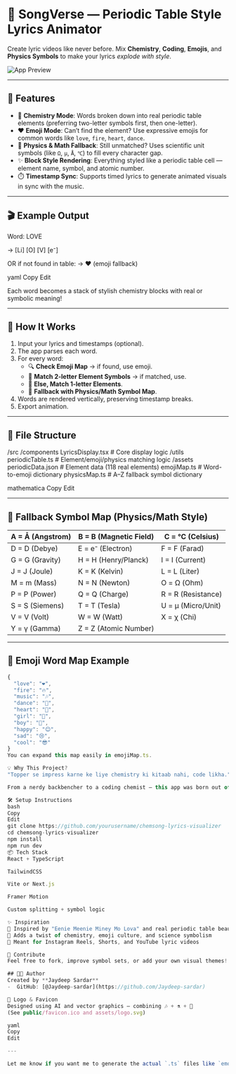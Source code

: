 # 🧪 SongVerse — Periodic Table Style Lyrics Animator

Create lyric videos like never before. Mix **Chemistry**, **Coding**, **Emojis**, and **Physics Symbols** to make your lyrics *explode with style*.

![App Preview](preview.gif) <!-- Replace with actual GIF or image of the app output -->

---

## 🚀 Features

- 🧬 **Chemistry Mode**: Words broken down into real periodic table elements (preferring two-letter symbols first, then one-letter).
- ❤️ **Emoji Mode**: Can’t find the element? Use expressive emojis for common words like `love`, `fire`, `heart`, `dance`.
- 🧲 **Physics & Math Fallback**: Still unmatched? Uses scientific unit symbols (like `Ω`, `µ`, `Å`, `℃`) to fill every character gap.
- ✨ **Block Style Rendering**: Everything styled like a periodic table cell — element name, symbol, and atomic number.
- ⏱️ **Timestamp Sync**: Supports timed lyrics to generate animated visuals in sync with the music.

---

## 🎬 Example Output

Word: LOVE

→ [Li] [O] [V] [e⁻]

OR if not found in table:
→ ❤️ (emoji fallback)

yaml
Copy
Edit

Each word becomes a stack of stylish chemistry blocks with real or symbolic meaning!

---

## 🔧 How It Works

1. Input your lyrics and timestamps (optional).
2. The app parses each word.
3. For every word:
   - 🔍 **Check Emoji Map** → if found, use emoji.
   - 🧪 **Match 2-letter Element Symbols** → if matched, use.
   - 🧪 **Else, Match 1-letter Elements**.
   - 🧮 **Fallback with Physics/Math Symbol Map**.
4. Words are rendered vertically, preserving timestamp breaks.
5. Export animation.

---

## 📂 File Structure

/src
/components
LyricsDisplay.tsx # Core display logic
/utils
periodicTable.ts # Element/emoji/physics matching logic
/assets
periodicData.json # Element data (118 real elements)
emojiMap.ts # Word-to-emoji dictionary
physicsMap.ts # A–Z fallback symbol dictionary

mathematica
Copy
Edit

---

## 🧠 Fallback Symbol Map (Physics/Math Style)

| A = Å (Angstrom) | B = B (Magnetic Field) | C = ℃ (Celsius)       |
|------------------|------------------------|------------------------|
| D = D (Debye)    | E = e⁻ (Electron)      | F = F (Farad)          |
| G = G (Gravity)  | H = H (Henry/Planck)   | I = I (Current)        |
| J = J (Joule)    | K = K (Kelvin)         | L = L (Liter)          |
| M = m (Mass)     | N = N (Newton)         | O = Ω (Ohm)            |
| P = P (Power)    | Q = Q (Charge)         | R = R (Resistance)     |
| S = S (Siemens)  | T = T (Tesla)          | U = µ (Micro/Unit)     |
| V = V (Volt)     | W = W (Watt)           | X = χ (Chi)            |
| Y = γ (Gamma)    | Z = Z (Atomic Number)  |

---

## 🧪 Emoji Word Map Example

```ts
{
  "love": "❤️",
  "fire": "🔥",
  "music": "🎶",
  "dance": "💃",
  "heart": "💖",
  "girl": "👧",
  "boy": "👦",
  "happy": "😊",
  "sad": "😢",
  "cool": "😎"
}
You can expand this map easily in emojiMap.ts.

💡 Why This Project?
"Topper se impress karne ke liye chemistry ki kitaab nahi, code likha."

From a nerdy backbencher to a coding chemist — this app was born out of heartbreak, topped with humor, and spiced with science.

🛠️ Setup Instructions
bash
Copy
Edit
git clone https://github.com/yourusername/chemsong-lyrics-visualizer
cd chemsong-lyrics-visualizer
npm install
npm run dev
📦 Tech Stack
React + TypeScript

TailwindCSS

Vite or Next.js

Framer Motion

Custom splitting + symbol logic

✨ Inspiration
🎵 Inspired by "Eenie Meenie Miney Mo Lova" and real periodic table beauty
🔬 Adds a twist of chemistry, emoji culture, and science symbolism
🎥 Meant for Instagram Reels, Shorts, and YouTube lyric videos

🙌 Contribute
Feel free to fork, improve symbol sets, or add your own visual themes!

## 👨‍💻 Author
Created by **Jaydeep Sardar**
-  GitHub: [@Jaydeep-sardar](https://github.com/Jaydeep-sardar)

📸 Logo & Favicon
Designed using AI and vector graphics — combining 🎶 + ⚗️ + 💖
(See public/favicon.ico and assets/logo.svg)

yaml
Copy
Edit

---

Let me know if you want me to generate the actual `.ts` files like `emojiMap.ts`, `physicsMap.ts`, or
